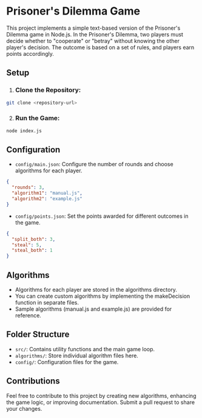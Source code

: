 # Prisoner's Dilemma Game

This project implements a simple text-based version of the Prisoner's Dilemma game in Node.js. In the Prisoner's Dilemma, two players must decide whether to "cooperate" or "betray" without knowing the other player's decision. The outcome is based on a set of rules, and players earn points accordingly.

## Setup

1. ### Clone the Repository:

```bash
git clone <repository-url>
```

2. ### Run the Game:

```bash
node index.js
```

## Configuration

- `config/main.json`: Configure the number of rounds and choose algorithms for each player.

```json
{
  "rounds": 3,
  "algorithm1": "manual.js",
  "algorithm2": "example.js"
}
```

- `config/points.json`: Set the points awarded for different outcomes in the game.

```json
{
  "split_both": 3,
  "steal": 5,
  "steal_both": 1
}
```

## Algorithms

- Algorithms for each player are stored in the algorithms directory.
- You can create custom algorithms by implementing the makeDecision function in separate files.
- Sample algorithms (manual.js and example.js) are provided for reference.

## Folder Structure

- `src/`: Contains utility functions and the main game loop.
- `algorithms/`: Store individual algorithm files here.
- `config/`: Configuration files for the game.

## Contributions

Feel free to contribute to this project by creating new algorithms, enhancing the game logic, or improving documentation. Submit a pull request to share your changes.
<!-- 
## License

This project is licensed under the MIT License. -->
